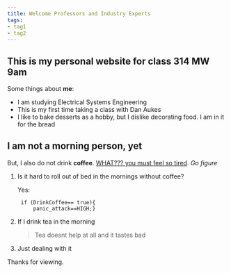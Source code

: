 ```yaml
---
title: Welcome Professors and Industry Experts
tags:
- tag1
- tag2
---
```


## This is my personal website for class 314 MW 9am

Some things about **me**:

- I am studying Electrical Systems Engineering
- This is my first time taking a class with Dan Aukes
- I like to bake desserts as a hobby, but I dislike decorating food. I am in it for the bread

## I am not a morning person, yet

But, I also do not drink **coffee**. [WHAT??? you must feel so tired](https://www.thewellnesscorner.com/blog/reasons-you-maybe-sleepy-all-the-time). *Go figure*

1. Is it hard to roll out of bed in the mornings without coffee?

    Yes:

        if (DrinkCoffee== true){
            panic_attack==HIGH;}

2. If I drink tea in the morning

    > Tea doesnt help at all and it tastes bad

3. Just dealing with it


Thanks for viewing. 